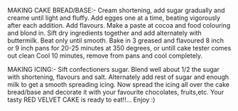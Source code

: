 MAKING CAKE BREAD/BASE:-
Cream shortening, add sugar gradually and creame until light and fluffy. Add egges one at a time, beating vigorously after each addition. Add flavours. Make a paste at cocoa and food colouring and blond in. Sift dry ingredients together and add alternately with buttermilk. Beat only until smooth. Bake in 3 greased and flavoured 8 inch or 9 inch pans for 20-25 minutes at 350 degrees, or untill cake tester comes out clean Cool 10 minutes, remove from pans and cool completely.

MAKING ICING:-
Sift confectioners sugar. Blend well about 1/2 the sugar with shortening, flavours and salt. Alternately add rest of sugar and enough milk to get a smooth spreading icing.
Now spread the icing all over the cake bread/base and decorate it with your favourite chocolates, fruits,etc.
Your tasty RED VELVET CAKE is ready to eat!!...
Enjoy :)
